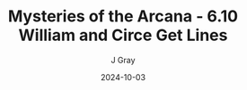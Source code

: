 ---
title: 'Mysteries of the Arcana - 6.10 William and Circe Get Lines'
alt: 'Mysteries of the Arcana'
date: '2024-10-03'
author: 'J Gray'
artist: 'Keira'
---